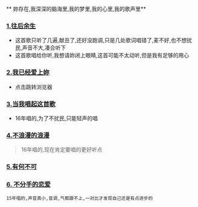 ﻿
**  妳存在,我深深的脑海里,我的梦里,我的心里,我的歌声里**

### [1.往后余生](https://changba.com/s/QyisLr-ARmhgSFjHLUIDtw?ac=web&isduet=false)
- 这首歌只听了几遍,献丑了,还好没跑调,只是几处歌词唱错了,麦不好,也不想扰民,声音不大,凑合听下
- 这首歌唱给你听,我想请妳闭上眼睛,这首可能不太动听,但是我有足够的用心

### [2.我已经爱上妳](https://changba.com/s/vHJaHb3at40KDuSmP2DmWA?ac=web&isduet=false)
- 点击跳转浏览器

### [3.当我唱起这首歌](http://t2.kugou.com/4VPJF98taV2)
- 16年唱的,为了不扰民,只能轻声的唱

### [4.不浪漫的浪漫](https://changba.com/s/Zo1YlWRqIcPcTSxKZ5SKsQ?ac=web&isduet=false)
> 16年唱的,现在肯定要唱的更好听点

### [5.有何不可](https://changba.com/s/SZ7QxNGjoFpwhnxMbljU_A?&code=RkvQSz26kloKBcqo7cUt-V7q3Tm8vhpitCa8eXPUI6xIIKm0s2PDytn6LlYCPZAhSJiynW-duPTdw86MsHAxp3eN63szw7KWjqfRKAVnIkhMt5U987wZYY3ZEAqCUIrQ)

### [6. 不分手的恋爱](https://changba.com/s/atyWme2gHKhAsrNdNgHSSg?&ac=web)
```
15年唱的,声音真小,音调,气都跟不上,一对比才发现自己还是有点进步的
```

